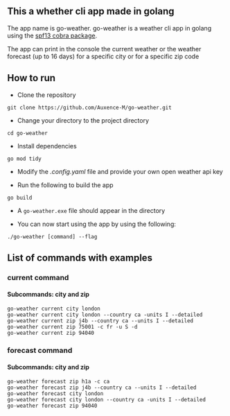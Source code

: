 ## This a whether cli app  made in golang

The app name is go-weather. go-weather is a weather cli app in golang using the [spf13 cobra package](https://github.com/spf13/cobra).

The app can print in the console the current weather or the weather forecast (up to 16 days) for a specific city or for a specific zip code

## How to run

- Clone the repository 
```
git clone https://github.com/Auxence-M/go-weather.git
```
- Change your directory to the project directory

```
cd go-weather
```

- Install dependencies

```
go mod tidy
```

- Modify the _.config.yaml_ file and provide your own open weather api key

- Run the following to build the app

```
go build
``` 

- A `go-weather.exe` file should appear in the directory

- You can now start using the app by using the following:

```
./go-weather [command] --flag
```

## List of commands with examples

### current command
#### Subcommands: city and zip
```
go-weather current city london 
go-weather current city london --country ca -units I --detailed
go-weather current zip j4b --country ca --units I --detailed
go-weather current zip 75001 -c fr -u S -d
go-weather current zip 94040
```

### forecast command
#### Subcommands: city and zip
```
go-weather forecast zip h1a -c ca 
go-weather forecast zip j4b --country ca --units I --detailed
go-weather forecast city london 
go-weather forecast city london --country ca -units I --detailed
go-weather forecast zip 94040
```
